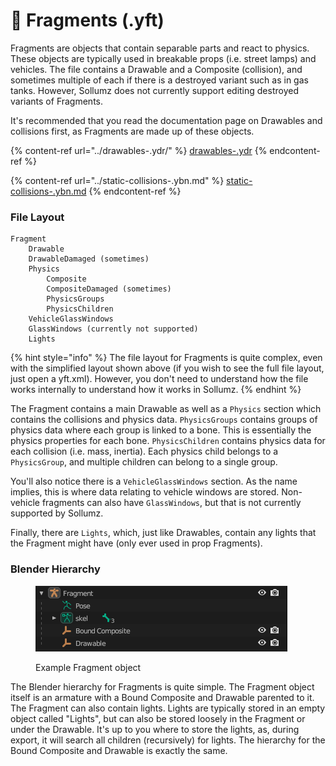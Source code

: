 # 🚙 Fragments (.yft)

Fragments are objects that contain separable parts and react to physics. These objects are typically used in breakable props (i.e. street lamps) and vehicles. The file contains a Drawable and a Composite (collision), and sometimes multiple of each if there is a destroyed variant such as in gas tanks. However, Sollumz does not currently support editing destroyed variants of Fragments.

It's recommended that you read the documentation page on Drawables and collisions first, as Fragments are made up of these objects.

{% content-ref url="../drawables-.ydr/" %}
[drawables-.ydr](../drawables-.ydr/)
{% endcontent-ref %}

{% content-ref url="../static-collisions-.ybn.md" %}
[static-collisions-.ybn.md](../static-collisions-.ybn.md)
{% endcontent-ref %}

### File Layout

```
Fragment
    Drawable
    DrawableDamaged (sometimes)
    Physics
        Composite
        CompositeDamaged (sometimes)
        PhysicsGroups
        PhysicsChildren
    VehicleGlassWindows
    GlassWindows (currently not supported)
    Lights
```

{% hint style="info" %}
The file layout for Fragments is quite complex, even with the simplified layout shown above (if you wish to see the full file layout, just open a yft.xml). However, you don't need to understand how the file works internally to understand how it works in Sollumz.
{% endhint %}

The Fragment contains a main Drawable as well as a `Physics` section which contains the collisions and physics data. `PhysicsGroups` contains groups of physics data where each group is linked to a bone. This is essentially the physics properties for each bone. `PhysicsChildren` contains physics data for each collision (i.e. mass, inertia). Each physics child belongs to a `PhysicsGroup`, and multiple children can belong to a single group.

You'll also notice there is a `VehicleGlassWindows` section. As the name implies, this is where data relating to vehicle windows are stored. Non-vehicle fragments can also have `GlassWindows`, but that is not currently supported by Sollumz.

Finally, there are `Lights`, which, just like Drawables, contain any lights that the Fragment might have (only ever used in prop Fragments).

### Blender Hierarchy

<div align="left">

<figure><img src="../../.gitbook/assets/image (1).png" alt=""><figcaption><p>Example Fragment object</p></figcaption></figure>

</div>

The Blender hierarchy for Fragments is quite simple. The Fragment object itself is an armature with a Bound Composite and Drawable parented to it. The Fragment can also contain lights. Lights are typically stored in an empty object called "Lights", but can also be stored loosely in the Fragment or under the Drawable. It's up to you where to store the lights, as, during export, it will search all children (recursively) for lights. The hierarchy for the Bound Composite and Drawable is exactly the same.

